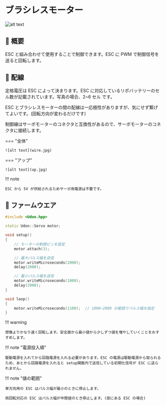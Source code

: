 # ブラシレスモーター

![alt text](thumbnail.jpg)

## 🌟 概要

ESC と組み合わせて使用することで制御できます。ESC に PWM で制御信号を送ると回転します。

## 🌟 配線

定格電圧は ESC によって決まります。ESC に対応しているリポバッテリーのセル数が記載されています。写真の場合、2~6 セル です。

ESC とブラシレスモーターの間の配線は一応極性がありますが、気にせず繋げてよいです。(回転方向が変わるだけです)

制御線はサーボモーターのコネクタと互換性があるので、サーボモーターのコネクタに接続します。

=== "全体"

    ![alt text](wire.jpg)

=== "アップ"

    ![alt text](up.jpg)

!!! note

    ESC から 5V が供給されるためサーボ用電源は不要です。

## 🌟 ファームウエア

```cpp title="RaspberryPi Pico での使用例"
#include <Udon.hpp>

static Udon::Servo motor;

void setup()
{
    // モーターの制御ピンを設定
    motor.attach(3);

    // 最大パルス幅を送信
    motor.writeMicroseconds(2000);
    delay(2000);

    // 最小パルス幅を送信
    motor.writeMicroseconds(1000);
    delay(2000);
}

void loop()
{
    motor.writeMicroseconds(1100);  // 1000~2000 の範囲でパルス幅を指定
}
```

!!! warning

    想像よりかなり速く回転します。安全面から最小値から少しずつ値を増やしていくことをおすすめします。

!!! note "電源投入順"

    駆動電源を入れてから回路電源を入れる必要があります。ESC の電源は駆動電源から取られるため、あとから回路電源を入れると setup関数内で送信している初期化信号が ESC に送られません。

!!! note "値の範囲"

    単方向用の ESC はパルス幅が最小のときに停止します。

    両回転対応の ESC はパルス幅が中間値のとき停止します。(部にある ESC の場合)
